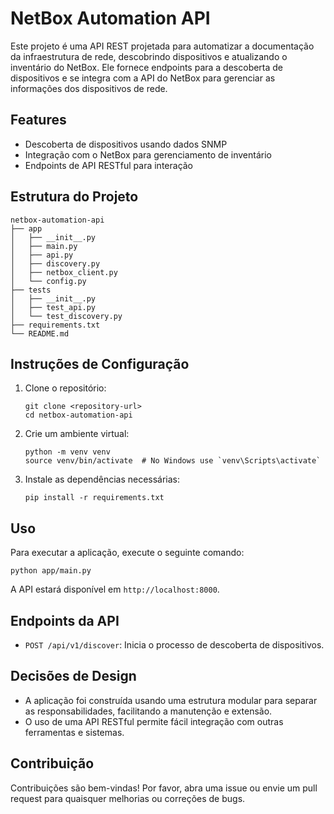 # NetBox Automation API

Este projeto é uma API REST projetada para automatizar a documentação da infraestrutura de rede, descobrindo dispositivos e atualizando o inventário do NetBox. Ele fornece endpoints para a descoberta de dispositivos e se integra com a API do NetBox para gerenciar as informações dos dispositivos de rede.

## Features

- Descoberta de dispositivos usando dados SNMP
- Integração com o NetBox para gerenciamento de inventário
- Endpoints de API RESTful para interação

## Estrutura do Projeto

```
netbox-automation-api
├── app
│   ├── __init__.py
│   ├── main.py
│   ├── api.py
│   ├── discovery.py
│   ├── netbox_client.py
│   └── config.py
├── tests
│   ├── __init__.py
│   ├── test_api.py
│   └── test_discovery.py
├── requirements.txt
└── README.md
```

## Instruções de Configuração

1. Clone o repositório:
   ```
   git clone <repository-url>
   cd netbox-automation-api
   ```
2. Crie um ambiente virtual:
   ```
   python -m venv venv
   source venv/bin/activate  # No Windows use `venv\Scripts\activate`
   ```

3. Instale as dependências necessárias:
   ```
   pip install -r requirements.txt
   
## Uso

Para executar a aplicação, execute o seguinte comando:
```
python app/main.py
```

A API estará disponível em `http://localhost:8000`.

## Endpoints da API

- `POST /api/v1/discover`: Inicia o processo de descoberta de dispositivos.

## Decisões de Design

- A aplicação foi construída usando uma estrutura modular para separar as responsabilidades, facilitando a manutenção e extensão.
- O uso de uma API RESTful permite fácil integração com outras ferramentas e sistemas.

## Contribuição

Contribuições são bem-vindas! Por favor, abra uma issue ou envie um pull request para quaisquer melhorias ou correções de bugs.
